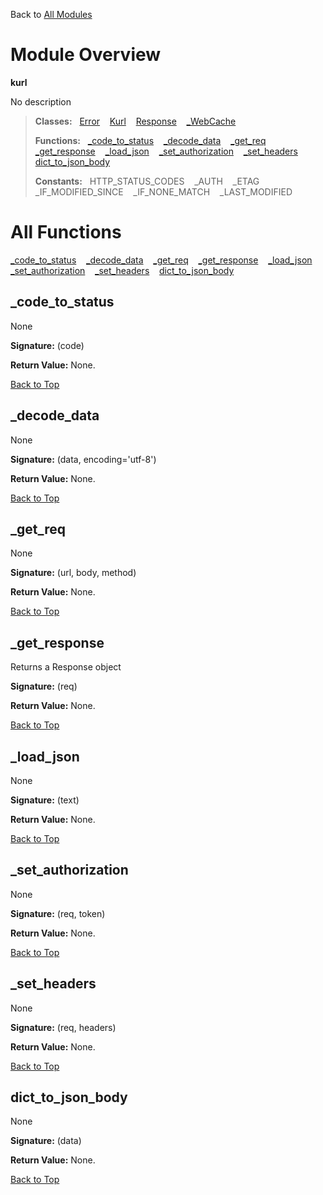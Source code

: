 Back to [All Modules](https://github.com/pyrustic/kurl/blob/master/docs/modules/README.md#readme)

# Module Overview

**kurl**
 
No description

> **Classes:** &nbsp; [Error](https://github.com/pyrustic/kurl/blob/master/docs/modules/content/kurl/content/classes/Error.md#class-error) &nbsp;&nbsp; [Kurl](https://github.com/pyrustic/kurl/blob/master/docs/modules/content/kurl/content/classes/Kurl.md#class-kurl) &nbsp;&nbsp; [Response](https://github.com/pyrustic/kurl/blob/master/docs/modules/content/kurl/content/classes/Response.md#class-response) &nbsp;&nbsp; [\_WebCache](https://github.com/pyrustic/kurl/blob/master/docs/modules/content/kurl/content/classes/_WebCache.md#class-_webcache)
>
> **Functions:** &nbsp; [\_code\_to\_status](#_code_to_status) &nbsp;&nbsp; [\_decode\_data](#_decode_data) &nbsp;&nbsp; [\_get\_req](#_get_req) &nbsp;&nbsp; [\_get\_response](#_get_response) &nbsp;&nbsp; [\_load\_json](#_load_json) &nbsp;&nbsp; [\_set\_authorization](#_set_authorization) &nbsp;&nbsp; [\_set\_headers](#_set_headers) &nbsp;&nbsp; [dict\_to\_json\_body](#dict_to_json_body)
>
> **Constants:** &nbsp; HTTP_STATUS_CODES &nbsp;&nbsp; _AUTH &nbsp;&nbsp; _ETAG &nbsp;&nbsp; _IF_MODIFIED_SINCE &nbsp;&nbsp; _IF_NONE_MATCH &nbsp;&nbsp; _LAST_MODIFIED

# All Functions
[\_code\_to\_status](#_code_to_status) &nbsp;&nbsp; [\_decode\_data](#_decode_data) &nbsp;&nbsp; [\_get\_req](#_get_req) &nbsp;&nbsp; [\_get\_response](#_get_response) &nbsp;&nbsp; [\_load\_json](#_load_json) &nbsp;&nbsp; [\_set\_authorization](#_set_authorization) &nbsp;&nbsp; [\_set\_headers](#_set_headers) &nbsp;&nbsp; [dict\_to\_json\_body](#dict_to_json_body)

## \_code\_to\_status
None



**Signature:** (code)





**Return Value:** None.

[Back to Top](#module-overview)


## \_decode\_data
None



**Signature:** (data, encoding='utf-8')





**Return Value:** None.

[Back to Top](#module-overview)


## \_get\_req
None



**Signature:** (url, body, method)





**Return Value:** None.

[Back to Top](#module-overview)


## \_get\_response
Returns a Response object 



**Signature:** (req)





**Return Value:** None.

[Back to Top](#module-overview)


## \_load\_json
None



**Signature:** (text)





**Return Value:** None.

[Back to Top](#module-overview)


## \_set\_authorization
None



**Signature:** (req, token)





**Return Value:** None.

[Back to Top](#module-overview)


## \_set\_headers
None



**Signature:** (req, headers)





**Return Value:** None.

[Back to Top](#module-overview)


## dict\_to\_json\_body
None



**Signature:** (data)





**Return Value:** None.

[Back to Top](#module-overview)


